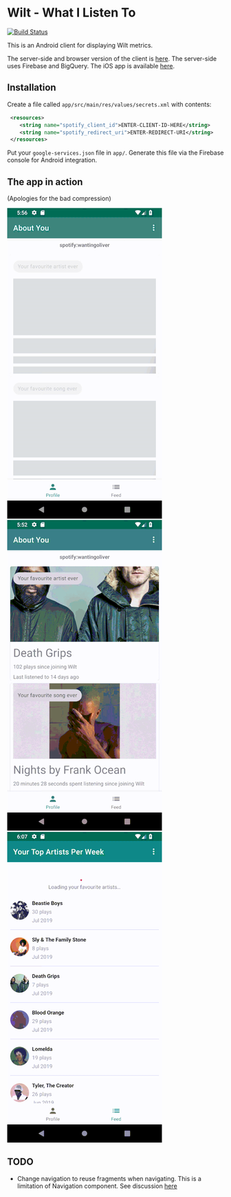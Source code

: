 # Wilt - What I Listen To

[![Build Status](https://travis-ci.org/oliveroneill/wilt-android.svg?branch=master)](https://travis-ci.org/oliveroneill/wilt-android)

This is an Android client for displaying Wilt metrics.

The server-side and browser version of the client is [here](https://github.com/oliveroneill/wilt).
The server-side uses Firebase and BigQuery. The iOS app is available
[here](https://github.com/oliveroneill/wilt-ios).

## Installation
Create a file called `app/src/main/res/values/secrets.xml` with contents:
```xml
 <resources>
    <string name="spotify_client_id">ENTER-CLIENT-ID-HERE</string>
    <string name="spotify_redirect_uri">ENTER-REDIRECT-URI</string>
 </resources>
```
Put your `google-services.json` file in `app/`. Generate this file via the
Firebase console for Android integration.

## The app in action
(Apologies for the bad compression)

![The profile screen with shimmering load](gifs/profile.gif)
![The profile screen scrolling](gifs/profile2.gif)
![The feed](gifs/feed.gif)

## TODO
- Change navigation to reuse fragments when navigating. This is a limitation
of Navigation component. See discussion
[here](https://issuetracker.google.com/issues/80029773)
